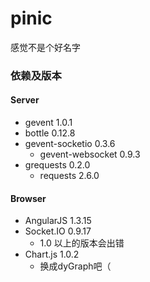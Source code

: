 # pinic

感觉不是个好名字

### 依赖及版本

#### Server

* gevent 1.0.1
* bottle 0.12.8
* gevent-socketio 0.3.6
    - gevent-websocket 0.9.3
* grequests 0.2.0
    - requests 2.6.0

#### Browser

* AngularJS 1.3.15
* Socket.IO 0.9.17
    - 1.0 以上的版本会出错
* Chart.js 1.0.2
    - 换成dyGraph吧（
